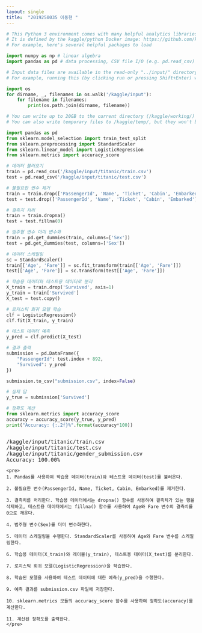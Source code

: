 ```yaml
---
layout: single
title:  "2019250035 이동현 "
---
```


<head>
  <style>
    table.dataframe {
      white-space: normal;
      width: 100%;
      height: 240px;
      display: block;
      overflow: auto;
      font-family: Arial, sans-serif;
      font-size: 0.9rem;
      line-height: 20px;
      text-align: center;
      border: 0px !important;
    }

    table.dataframe th {
      text-align: center;
      font-weight: bold;
      padding: 8px;
    }

    table.dataframe td {
      text-align: center;
      padding: 8px;
    }

    table.dataframe tr:hover {
      background: #b8d1f3; 
    }

    .output_prompt {
      overflow: auto;
      font-size: 0.9rem;
      line-height: 1.45;
      border-radius: 0.3rem;
      -webkit-overflow-scrolling: touch;
      padding: 0.8rem;
      margin-top: 0;
      margin-bottom: 15px;
      font: 1rem Consolas, "Liberation Mono", Menlo, Courier, monospace;
      color: $code-text-color;
      border: solid 1px $border-color;
      border-radius: 0.3rem;
      word-break: normal;
      white-space: pre;
    }

  .dataframe tbody tr th:only-of-type {
      vertical-align: middle;
  }

  .dataframe tbody tr th {
      vertical-align: top;
  }

  .dataframe thead th {
      text-align: center !important;
      padding: 8px;
  }

  .page__content p {
      margin: 0 0 0px !important;
  }

  .page__content p > strong {
    font-size: 0.8rem !important;
  }

  </style>
</head>



```python
# This Python 3 environment comes with many helpful analytics libraries installed
# It is defined by the kaggle/python Docker image: https://github.com/kaggle/docker-python
# For example, here's several helpful packages to load

import numpy as np # linear algebra
import pandas as pd # data processing, CSV file I/O (e.g. pd.read_csv)

# Input data files are available in the read-only "../input/" directory
# For example, running this (by clicking run or pressing Shift+Enter) will list all files under the input directory

import os
for dirname, _, filenames in os.walk('/kaggle/input'):
    for filename in filenames:
        print(os.path.join(dirname, filename))

# You can write up to 20GB to the current directory (/kaggle/working/) that gets preserved as output when you create a version using "Save & Run All" 
# You can also write temporary files to /kaggle/temp/, but they won't be saved outside of the current session

import pandas as pd
from sklearn.model_selection import train_test_split
from sklearn.preprocessing import StandardScaler
from sklearn.linear_model import LogisticRegression
from sklearn.metrics import accuracy_score

# 데이터 불러오기
train = pd.read_csv('/kaggle/input/titanic/train.csv')
test = pd.read_csv('/kaggle/input/titanic/test.csv')

# 불필요한 변수 제거
train = train.drop(['PassengerId', 'Name', 'Ticket', 'Cabin', 'Embarked'], axis=1)
test = test.drop(['PassengerId', 'Name', 'Ticket', 'Cabin', 'Embarked'], axis=1)

# 결측치 처리
train = train.dropna()
test = test.fillna(0)

# 범주형 변수 더미 변수화
train = pd.get_dummies(train, columns=['Sex'])
test = pd.get_dummies(test, columns=['Sex'])

# 데이터 스케일링
sc = StandardScaler()
train[['Age', 'Fare']] = sc.fit_transform(train[['Age', 'Fare']])
test[['Age', 'Fare']] = sc.transform(test[['Age', 'Fare']])

# 학습용 데이터와 테스트용 데이터로 분리
X_train = train.drop('Survived', axis=1)
y_train = train['Survived']
X_test = test.copy()

# 로지스틱 회귀 모델 학습
clf = LogisticRegression()
clf.fit(X_train, y_train)

# 테스트 데이터 예측
y_pred = clf.predict(X_test)

# 결과 출력
submission = pd.DataFrame({
    "PassengerId": test.index + 892,
    "Survived": y_pred
})

submission.to_csv("submission.csv", index=False)

# 실제 답
y_true = submission['Survived']

# 정확도 계산
from sklearn.metrics import accuracy_score
accuracy = accuracy_score(y_true, y_pred)
print("Accuracy: {:.2f}%".format(accuracy*100))



```

<pre>
/kaggle/input/titanic/train.csv
/kaggle/input/titanic/test.csv
/kaggle/input/titanic/gender_submission.csv
Accuracy: 100.00%
</pre>

```
<pre>
1. Pandas를 사용하여 학습용 데이터(train)와 테스트용 데이터(test)를 불러온다.

2. 불필요한 변수(PassengerId, Name, Ticket, Cabin, Embarked)를 제거한다.

3. 결측치를 처리한다. 학습용 데이터에서는 dropna() 함수를 사용하여 결측치가 있는 행을 삭제하고, 테스트용 데이터에서는 fillna() 함수를 사용하여 Age와 Fare 변수의 결측치를 0으로 채운다.

4. 범주형 변수(Sex)를 더미 변수화한다.

5. 데이터 스케일링을 수행한다. StandardScaler를 사용하여 Age와 Fare 변수를 스케일링한다.

6. 학습용 데이터(X_train)와 레이블(y_train), 테스트용 데이터(X_test)를 분리한다.

7. 로지스틱 회귀 모델(LogisticRegression)을 학습한다.

8. 학습된 모델을 사용하여 테스트 데이터에 대한 예측(y_pred)을 수행한다.

9. 예측 결과를 submission.csv 파일에 저장한다.

10. sklearn.metrics 모듈의 accuracy_score 함수를 사용하여 정확도(accuracy)를 계산한다.

11. 계산된 정확도를 출력한다.
</pre>
